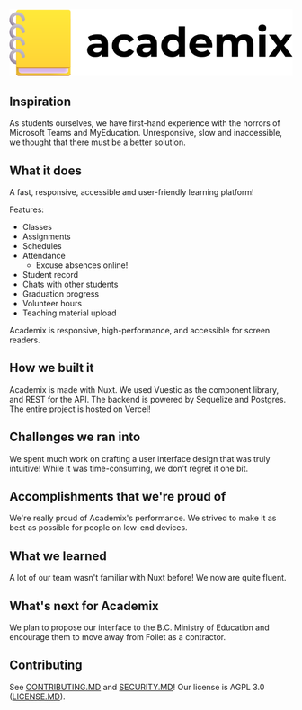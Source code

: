 <div align="center">
<img src="logo.svg" alt="Logo" style="margin-left: auto; margin-right: auto;">
</div>

## Inspiration
As students ourselves, we have first-hand experience with the horrors of Microsoft Teams and MyEducation. Unresponsive, slow and inaccessible, we thought that there must be a better solution.

## What it does

A fast, responsive, accessible and user-friendly learning platform!

Features:
* Classes
* Assignments
* Schedules
* Attendance
  * Excuse absences online!
* Student record
* Chats with other students
* Graduation progress
* Volunteer hours
* Teaching material upload

Academix is responsive, high-performance, and accessible for screen readers.

## How we built it

Academix is made with Nuxt. We used Vuestic as the component library, and REST for the API. The backend is powered by Sequelize and Postgres. The entire project is hosted on Vercel!

## Challenges we ran into

We spent much work on crafting a user interface design that was truly intuitive! While it was time-consuming, we don't regret it one bit.

## Accomplishments that we're proud of

We're really proud of Academix's performance. We strived to make it as best as possible for people on low-end devices.

## What we learned

A lot of our team wasn't familiar with Nuxt before! We now are quite fluent.

## What's next for Academix

We plan to propose our interface to the B.C. Ministry of Education and encourage them to move away from Follet as a contractor.

## Contributing
See [CONTRIBUTING.MD](CONTRIBUTING.MD) and [SECURITY.MD](SECURITY.MD)! Our license is AGPL 3.0 ([LICENSE.MD](LICENSE.MD)).

